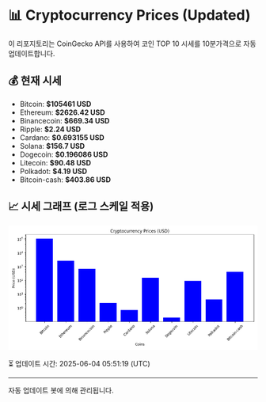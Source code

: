 
# 📊 Cryptocurrency Prices (Updated)

이 리포지토리는 CoinGecko API를 사용하여 코인 TOP 10 시세를 10분가격으로 자동 업데이트합니다.

## 💰 현재 시세
- Bitcoin: **$105461 USD**
- Ethereum: **$2626.42 USD**
- Binancecoin: **$669.34 USD**
- Ripple: **$2.24 USD**
- Cardano: **$0.693155 USD**
- Solana: **$156.7 USD**
- Dogecoin: **$0.196086 USD**
- Litecoin: **$90.48 USD**
- Polkadot: **$4.19 USD**
- Bitcoin-cash: **$403.86 USD**

## 📈 시세 그래프 (로그 스케일 적용)
![Crypto Prices](crypto_prices.png)

⏳ 업데이트 시간: 2025-06-04 05:51:19 (UTC)

---
자동 업데이트 봇에 의해 관리됩니다.
